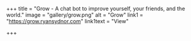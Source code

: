 +++
title = "Grow - A chat bot to improve yourself, your friends, and the world."
image = "gallery/grow.png"
alt = "Grow"
link1 = "https://grow.ryansydnor.com"
link1text = "View"

+++


